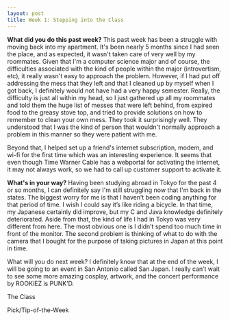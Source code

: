 ```yaml
---
layout: post
title: Week 1: Stepping into the Class
---
```


**What did you do this past week?**
This past week has been a struggle with moving back into my apartment. It's been nearly 5 months since I had seen the place, and as expected, it wasn't taken care of very well by my roommates. Given that I'm a computer science major and of course, the difficulties associated with the kind of people within the major (introvertism, etc), it really wasn't easy to approach the problem. However, if I had put off addressing the mess that they left and that I cleaned up by myself when I got back, I definitely would not have had a very happy semester. Really, the difficulty is just all within my head, so I just gathered up all my roommates and told them the huge list of messes that were left behind, from expired food to the greasy stove top, and tried to provide solutions on how to remember to clean your own mess. They took it surprisingly well. They understood that I was the kind of person that wouldn't normally approach a problem in this manner so they were patient with me.

Beyond that, I helped set up a friend's internet subscription, modem, and wi-fi for the first time which was an interesting experience. It seems that even though Time Warner Cable has a webportal for activating the internet, it may not always work, so we had to call up customer support to activate it.

**What's in your way?**
Having been studying abroad in Tokyo for the past 4 or so months, I can definitely say I'm still struggling now that I'm back in the states. The biggest worry for me is that I haven’t been coding anything for that period of time. I wish I could say it’s like riding a bicycle. In that time, my Japanese certainly did improve, but my C and Java knowledge definitely deteriorated. Aside from that, the kind of life I had in Tokyo was very different from here. The most obvious one is I didn’t spend too much time in front of the monitor.  The second problem is thinking of what to do with the camera that I bought for the purpose of taking pictures in Japan at this point in time.

What will you do next week?
I definitely know that at the end of the week, I will be going to an event in San Antonio called San Japan. I really can’t wait to see some more amazing cosplay, artwork, and the concert performance by ROOKiEZ is PUNK’D.

The Class

Pick/Tip-of-the-Week
